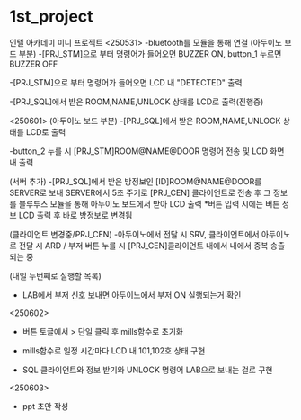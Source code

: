 # 1st_project
인텔 아카데미 미니 프로젝트
<250531>
-bluetooth를 모듈을 통해 연결
(아두이노 보드 부분)
-[PRJ_STM]으로 부터 명령어가 들어오면 BUZZER ON, button_1 누르면 BUZZER OFF

-[PRJ_STM]으로 부터 명령어가 들어오면 LCD 내 "DETECTED" 출력

-[PRJ_SQL]에서 받은 ROOM,NAME,UNLOCK 상태를 LCD로 출력(진행중)

<250601>
(아두이노 보드 부분)
-[PRJ_SQL]에서 받은 ROOM,NAME,UNLOCK 상태를 LCD로 출력

-button_2 누를 시 [PRJ_STM]ROOM@NAME@DOOR 명령어 전송 및 LCD 화면 내 출력

(서버 추가)
-[PRJ_SQL]에서 받은 방정보인 [ID]ROOM@NAME@DOOR를 SERVER로 보내 SERVER에서 5초 주기로 [PRJ_CEN] 클라이언트로 전송 후 그 정보를 블루투스 모듈을 통해 아두이노 보드에서 받아 LCD 출력
*버튼 입력 시에는 버튼 정보 LCD 출력 후 바로 방정보로 변경됨 

(클라이언트 변경중/PRJ_CEN)
-아두이노에서 전달 시 SRV, 클라이언트에서 아두이노로 전달 시 ARD / 부저 버튼 누를 시 [PRJ_CEN]클라이언트 내에서 내에서 중복 송출 되는 중

(내일 두번째로 실행할 목록)
- LAB에서 부저 신호 보내면 아두이노에서 부저 ON 실행되는거 확인

<250602>
- 버튼 토글에서 > 단일 클릭 후 mills함수로 초기화

- mills함수로 일정 시간마다 LCD 내 101,102호 상태 구현

- SQL 클라이언트와 정보 받기와 UNLOCK 명령어 LAB으로 보내는 걸로 구현

<250603>
- ppt 초안 작성